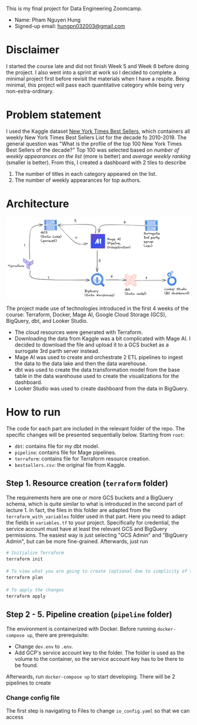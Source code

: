 This is my final project for Data Engineering Zoomcamp.

- Name: Pham Nguyen Hung
- Signed-up email: hungpn032003@gmail.com

<!-- START doctoc -->
<!-- END doctoc -->

# Disclaimer

I started the course late and did not finish Week 5 and Week 6 before doing the project. I also went into a sprint at work so I decided to complete a minimal project first before revisit the materials when I have a respite. Being minimal, this project will pass each quantitative category while being very non-extra-ordinary.

# Problem statement

I used the Kaggle dataset [New York Times Best Sellers](https://www.kaggle.com/datasets/dhruvildave/new-york-times-best-sellers), which containers all weekly New York Times Best Sellers List for the decade fo 2010-2019. The general question was "What is the profile of the top 100 New York Times Best Sellers of the decade?" Top 100 was selected based on *number of weekly appearances on the list* (more is better) and *average weekly ranking* (smaller is better). From this, I created a dashboard with 2 tiles to describe

1. The number of titles in each category appeared on the list.
2. The number of weekly appearances for top authors.

# Architecture

![Project architecture (my own work)](./media/Architecture.png)

The project made use of technologies introduced in the first 4 weeks of the course: Terraform, Docker, Mage AI, Google Cloud Storage (GCS), BigQuery, dbt, and Looker Studio.

- The cloud resources were generated with Terraform.
- Downloading the data from Kaggle was a bit complicated with Mage AI. I decided to download the file and upload it to a GCS bucket as a surrogate 3rd parth server instead.
- Mage AI was used to create and orchestrate 2 ETL pipelines to ingest the data to the data lake and then the data warehouse.
- dbt was used to create the data transformation model from the base table in the data warehouse used to create the visualizations for the dashboard.
- Looker Studio was used to create dashboard from the data in BigQuery.

# How to run

The code for each part are included in the relevant folder of the repo. The specific changes will be presented sequentially below. Starting from `root`:

- `dbt`: contains file for my dbt model.
- `pipeline`: contains file for Mage pipelines.
- `terraform`: contains file for Terraform resource creation.
- `bestsellers.csv`: the original file from Kaggle.
  
## Step 1. Resource creation (`terraform` folder)

The requirements here are one or more GCS buckets and a BigQuery schema, which is quite similar to what is introduced in the second part of lecture 1. In fact, the files in this folder are adapted from the `terraform_with_variables` folder used in that part. Here you need to adapt the fields in `variables.tf` to your project. Specifically for credential, the service account must have at least the relevant GCS and BigQuery permissions. The easiest way is just selecting "GCS Admin" and "BigQuery Admin", but can be more fine-grained. Afterwards, just run
```sh
# Initialize Terraform
terraform init

# To view what you are going to create (optional due to simplicity of this project)
terraform plan

# To apply the changes
terraform apply
```

## Step 2 - 5. Pipeline creation (`pipeline` folder)

The environment is containerized with Docker. Before running `docker-compose up`, there are prerequisite:
- Change `dev.env` to `.env`.
- Add GCP's service account key to the folder. The folder is used as the volume to the container, so the service account key has to be there to be found.

Afterwards, run `docker-compose up` to start developing. There will be 2 pipelines to create

### Change config file

The first step is navigating to Files to change `io_config.yaml` so that we can access 